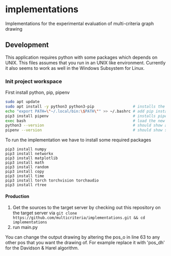 # implementations
Implementations for the experimental evaluation of multi-criteria graph drawing

## Development

This application requires python with some packages which depends on UNIX. This files assumes that you run in an UNIX like environment. Currently it also seems to work as well in the Windows Subsystem for Linux.

### Init project workspace

First install python, pip, pipenv

```bash
sudo apt update
sudo apt install -y python3 python3-pip                 # installs the tools to run the application 
echo "export PATH=\"~/.local/bin:\$PATH\"" >> ~/.bashrc # add pip installed binaries to path
pip3 install pipenv                                     # installs pipenv
exec bash                                               # load the new PATH variable
python3 --version                                       # should show at least python 3.6 or higher
pipenv --version                                        # should show something like pipenv, version 2018.11.26
```
To run the implementation we have to install some required packages

```
pip3 install numpy
pip3 install networkx
pip3 install matplotlib
pip3 install math
pip3 install random
pip3 install copy
pip3 install time
pip3 install torch torchvision torchaudio
pip3 install rtree
```

#### Production

1. Get the sources to the target server by checking out this repository on the target server via `git clone https://github.com/multicriteria/implementations.git && cd implementations`
2. run main.py

You can change the output drawing by altering the pos_o in line 63 to any other pos that you want the drawing of. For example replace it with 'pos_dh' for the Davidson & Harel algorithm.
